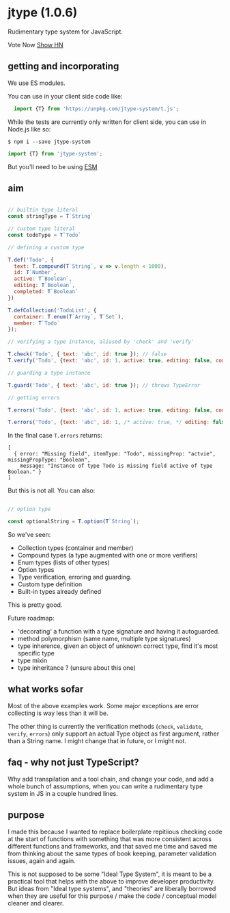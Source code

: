 # jtype (1.0.6)

Rudimentary type system for JavaScript.

Vote Now [Show HN](https://news.ycombinator.com/item?id=17723268)

## getting and incorporating

We use ES modules.

You can use in your client side code like:

```JavaScript
  import {T} from 'https://unpkg.com/jtype-system/t.js';
```

While the tests are currently only written for client side, you can use in Node.js like so:

```shell
$ npm i --save jtype-system
```

```JavaScript
import {T} from 'jtype-system';
```

But you'll need to be using [ESM](https://www.npmjs.com/package/esm)

## aim

```javascript

// builtin type literal
const stringType = T`String`

// custom type literal
const todoType = T`Todo`

// defining a custom type

T.def('Todo', {
  text: T.compound(T`String`, v => v.length < 1000),
  id: T`Number`,
  active: T`Boolean`,
  editing: T`Boolean`,
  completed: T`Boolean`
})

T.defCollection('TodoList', {
  container: T.enum(T`Array`, T`Set`), 
  member: T`Todo`
});

// verifying a type instance, aliased by 'check' and 'verify'

T.check('Todo', { text: 'abc', id: true }); // false
T.verify('Todo', {text: 'abc', id: 1, active: true, editing: false, completed: false}); // true

// guarding a type instance

T.guard('Todo', { text: 'abc', id: true }); // throws TypeError

// getting errors

T.errors('Todo', {text: 'abc', id: 1, active: true, editing: false, completed: false}); // []

T.errors('Todo', {text: 'abc', id: 1, /* active: true, */ editing: false, completed: false}); // []
```

In the final case `T.errors` returns:

```
[
  { error: "Missing field", itemType: "Todo", missingProp: "actvie", missingPropType: "Boolean",
    message: "Instance of type Todo is missing field active of type Boolean." }
]
```

But this is not all. You can also:

```JavaScript

// option type

const optionalString = T.option(T`String`);
```

So we've seen:

- Collection types (container and member)
- Compound types (a type augmented with one or more verifiers)
- Enum types (lists of other types)
- Option types 
- Type verification, erroring and guarding.
- Custom type definition
- Built-in types already defined

This is pretty good. 

Future roadmap:

- 'decorating' a function with a type signature and having it autoguarded.
- method polymorphism (same name, multiple type signatures)
- type inherence, given an object of unknown correct type, find it's most specific type
- type mixin
- type inheritance ? (unsure about this one)

## what works sofar

Most of the above examples work. Some major exceptions are error collecting is way less than it will be.

The other thing is currently the verification methods (`check`, `validate`, `verify`, `errors`) only support an actual
Type object as first argument, rather than a String name. I might change that in future, or I might not. 

## faq - why not just TypeScript?

Why add transpilation and a tool chain, and change your code, and add a whole bunch of assumptions, 
when you can write a rudimentary type system in JS in a couple hundred lines.

## purpose

I made this because I wanted to replace boilerplate repitiious checking code at the start of functions with 
something that was more consistent across different functions and frameworks, and that saved me time and saved me from thinking about the same types of book keeping, parameter validation issues, again and again.

This is not supposed to be some "Ideal Type System", it is meant to be a practical tool that helps with the above to improve developer productivity. But ideas from "Ideal type systems", and "theories" are liberally borrowed when they are useful for this purpose / make the code / conceptual model cleaner and clearer. 


